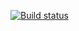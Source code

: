 [![Build status](https://ci.appveyor.com/api/projects/status/igbli5x0r9y943e2?svg=true)](https://ci.appveyor.com/project/SergiuCon1/pageobject-bdd)
